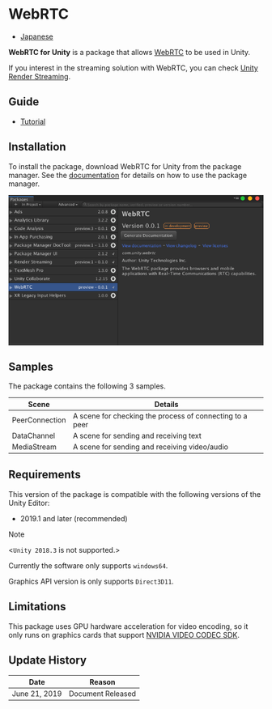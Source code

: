 # WebRTC

- [Japanese](../jp/index.md)

**WebRTC for Unity** is a package that allows [WebRTC](https://webrtc.org) to be used in Unity.

If you interest in the streaming solution with WebRTC, you can check [Unity Render Streaming](https://github.com/Unity-Technologies/UnityRenderStreaming). 

## Guide

* [Tutorial](../en/tutorial.md)

## Installation
To install the package, download WebRTC for Unity from the package manager. See the [documentation](https://docs.unity3d.com/Packages/com.unity.package-manager-ui@latest/index.html) for details on how to use the package manager. 

<img src="./images/webrtc_package_manager.png" width=600 align=center>

## Samples
The package contains the following 3 samples. 

| Scene       | Details                                 |
| -------------- | ------------------------------------ |
| PeerConnection | A scene for checking the process of connecting to a peer |
| DataChannel    | A scene for sending and receiving text       |
| MediaStream    | A scene for sending and receiving video/audio    |

## Requirements

This version of the package is compatible with the following versions of the Unity Editor:

- 2019.1 and later (recommended)

> [!NOTE]
> <`Unity 2018.3` is not supported.>

Currently the software only supports `windows64`.

Graphics API version is only supports `Direct3D11`.

## Limitations

This package uses GPU hardware acceleration for video encoding, so it only runs on graphics cards that support [NVIDIA VIDEO CODEC SDK](https://developer.nvidia.com/nvidia-video-codec-sdk).

## Update History

|Date|Reason|
|---|---|
|June 21, 2019|Document Released|
